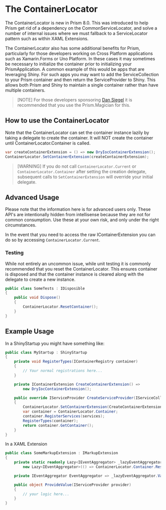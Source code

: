 # The ContainerLocator

The ContainerLocator is new in Prism 8.0. This was introduced to help Prism get rid of a dependency on the CommonServiceLocator, and solve a number of internal issues where we must fallback to a ServiceLocator pattern such as within XAML Extensions.

The ContainerLocator also has some additional benefits for Prism, particularly for those developers working on Cross Platform applications such as Xamarin.Forms or Uno Platform. In these cases it may sometimes be necessary to initialize the container prior to initializing your PrismApplication. A common example of this would be apps that are leveraging Shiny. For such apps you may want to add the ServiceCollection to your Prism container and then return the ServiceProvider to Shiny. This allows both Prism and Shiny to maintain a single container rather than have multiple containers.

> [NOTE]
> For those developers sponsoring [Dan Siegel](https://xam.dev/sponsor-prism-dan) it is recommended that you use the Prism.Magician for this.

## How to use the ContainerLocator

Note that the ContainerLocator can set the container instance lazily by taking a delegate to create the container. It will NOT create the container until ContainerLocator.Container is called.

```csharp
var createContainerExtension = () => new DryIocContainerExtension();
ContainerLocator.SetContainerExtension(createContainerExtension);
```

> [WARNING]
> If you do not call `ContainerLocator.Current` or `ContainerLocator.Container` after setting the creation delegate, subsequent calls to `SetContainerExtension` will override your initial delegate.

## Advanced Usage

Please note that the information here is for advanced users only. These API's are intentionally hidden from intellisense because they are not for common consumption. Use these at your own risk, and only under the right circumstances.

In the event that you need to access the raw IContainerExtension you can do so by accessing `ContainerLocator.Current`.

### Testing

While not entirely an uncommon issue, while unit testing it is commonly recommended that you reset the ContainerLocator. This ensures container is disposed and that the container instance is cleared along with the delegate to create a new instance.

```csharp
public class SomeTests : IDisposible
{
    public void Dispose()
    {
        ContainerLocator.ResetContainer();
    }
}
```

## Example Usage

In a ShinyStartup you might have something like:

```csharp
public class MyStartup : ShinyStartup
{
    private void RegisterTypes(IContainerRegistry container)
    {
        // Your normal registrations here...
    }

    private IContainerExtension CreateContainerExtension() =>
        new DryIocContainerExtension();

    public override IServiceProvider CreateServiceProvider(IServiceCollection services)
    {
        ContainerLocator.SetContainerExtension(CreateContainerExtension);
        var container = ContainerLocator.Container;
        container.RegisterServices(services);
        RegisterTypes(container);
        return container.GetContainer();
    }
}
```

In a XAML Extension

```csharp
public class SomeMarkupExtension : IMarkupExtension
{
    private static readonly Lazy<IEventAggregator> _lazyEventAggregator =
        new Lazy<IEventAggregator>(() => ContainerLocator.Container.Resolve<IEventAggregator>());

    private IEventAggregator EventAggregator => _lazyEventAggregator.Value;

    public object ProvideValue(IServiceProvider provider)
    {
        // your logic here...
    }
}
```